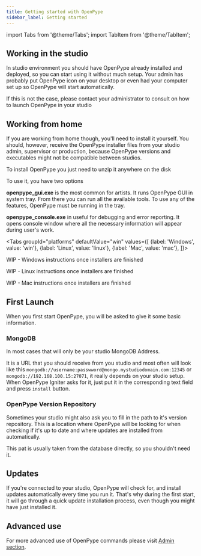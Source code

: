 ```yaml
---
title: Getting started with OpenPype
sidebar_label: Getting started
---
```


import Tabs from '@theme/Tabs';
import TabItem from '@theme/TabItem';


## Working in the studio

In studio environment you should have OpenPype already installed and deployed,  so you can start using it without much setup. Your admin has probably put OpenPype icon on your desktop or even had your computer set up so OpenPype will start automatically.

If this is not the case, please contact your administrator to consult on how to launch OpenPype in your studio

## Working from home

If you are working from home though, you'll need to install it yourself. You should, however, receive the OpenPype installer files from your studio
admin, supervisor or production, because OpenPype versions and executables might not be compatible between studios.  

To install OpenPype you just need to unzip it anywhere on the disk

To use it, you have two options

**openpype_gui.exe** is the most common for artists. It runs OpenPype GUI in system tray. From there you can run all the available tools. To use any of the features, OpenPype must be running in the tray.

**openpype_console.exe** in useful for debugging and error reporting. It opens console window where all the necessary information will appear during user's work. 


<Tabs
  groupId="platforms"
  defaultValue="win"
  values={[
    {label: 'Windows', value: 'win'},
    {label: 'Linux', value: 'linux'},
    {label: 'Mac', value: 'mac'},
  ]}>

<TabItem value="win">

WIP - Windows instructions once installers are finished

</TabItem>
<TabItem value="linux">

WIP - Linux instructions once installers are finished

</TabItem>
<TabItem value="mac">

WIP - Mac instructions once installers are finished

</TabItem>
</Tabs>


## First Launch


When you first start OpenPype, you will be asked to give it some basic information.
### MongoDB

In most cases that will only be your studio MongoDB Address.

It is a URL that you should receive from you studio and most often will look like this `mongodb://username:passwword@mongo.mystudiodomain.com:12345` or  `mongodb://192.168.100.15:27071`, it really depends on your studio setup. When OpenPype Igniter
asks for it, just put it in the corresponding text field and press `install` button.

### OpenPype Version Repository

Sometimes your studio might also ask you to fill in the path to it's version
repository. This is a location where OpenPype will be looking for when checking
if it's up to date and where updates are installed from automatically. 

This pat is usually taken from the database directly, so you shouldn't need it. 


## Updates

If you're connected to your studio, OpenPype will check for, and install updates automatically every time you run it. That's why during the first start, it will go through a quick update installation process, even though you might have just installed it. 


## Advanced use

For more advanced use of OpenPype commands please visit [Admin section](admin_openpype_commands.md).
